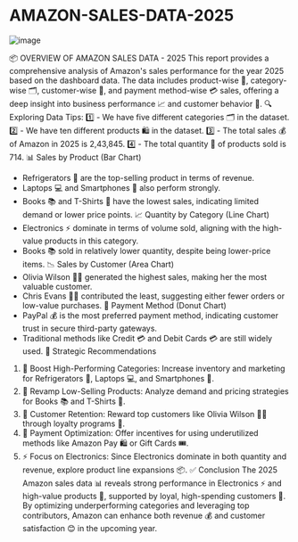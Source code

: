 # AMAZON-SALES-DATA-2025 

![image](https://github.com/user-attachments/assets/41fc06c0-b1dc-4932-9d79-d7aef520ea50)

📦 OVERVIEW OF AMAZON SALES DATA - 2025
This report provides a comprehensive analysis of Amazon's sales performance for the year 2025 based on the dashboard data. The data includes product-wise 🛒, category-wise 🗂️, customer-wise 👤, and payment method-wise 💳 sales, offering a deep insight into business performance 📈 and customer behavior 🧐.
🔍 Exploring Data Tips:
1️⃣ - We have five different categories 🗂️ in the dataset.
2️⃣ - We have ten different products 🛍️ in the dataset.
3️⃣ - The total sales 💰 of Amazon in 2025 is 2,43,845.
4️⃣ - The total quantity 🔢 of products sold is 714.
📊 Sales by Product (Bar Chart)
- Refrigerators 🧊 are the top-selling product in terms of revenue.
- Laptops 💻 and Smartphones 📱 also perform strongly.
- Books 📚 and T-Shirts 👕 have the lowest sales, indicating limited demand or lower price points.
📈 Quantity by Category (Line Chart)
- Electronics ⚡ dominate in terms of volume sold, aligning with the high-value products in this category.
- Books 📚 sold in relatively lower quantity, despite being lower-price items.
📉 Sales by Customer (Area Chart)
- Olivia Wilson 👩‍💼 generated the highest sales, making her the most valuable customer.
- Chris Evans 👨‍💼 contributed the least, suggesting either fewer orders or low-value purchases.
🍩 Payment Method (Donut Chart)
- PayPal 💰 is the most preferred payment method, indicating customer trust in secure third-party gateways.
- Traditional methods like Credit 💳 and Debit Cards 💳 are still widely used.
🎯 Strategic Recommendations
1. 🚀 Boost High-Performing Categories:
   Increase inventory and marketing for Refrigerators 🧊, Laptops 💻, and Smartphones 📱.
2. 🔄 Revamp Low-Selling Products:
   Analyze demand and pricing strategies for Books 📚 and T-Shirts 👕.
3. 🤝 Customer Retention:
   Reward top customers like Olivia Wilson 👩‍💼 through loyalty programs 🎁.
4. 💸 Payment Optimization:
   Offer incentives for using underutilized methods like Amazon Pay 🛍️ or Gift Cards 🎟️.
5. ⚡ Focus on Electronics:
   Since Electronics dominate in both quantity and revenue, explore product line expansions 📦.
✅ Conclusion
The 2025 Amazon sales data 📊 reveals strong performance in Electronics ⚡ and high-value products 💎, supported by loyal, high-spending customers 👑.
By optimizing underperforming categories and leveraging top contributors, Amazon can enhance both revenue 💰 and customer satisfaction 😊 in the upcoming year.
